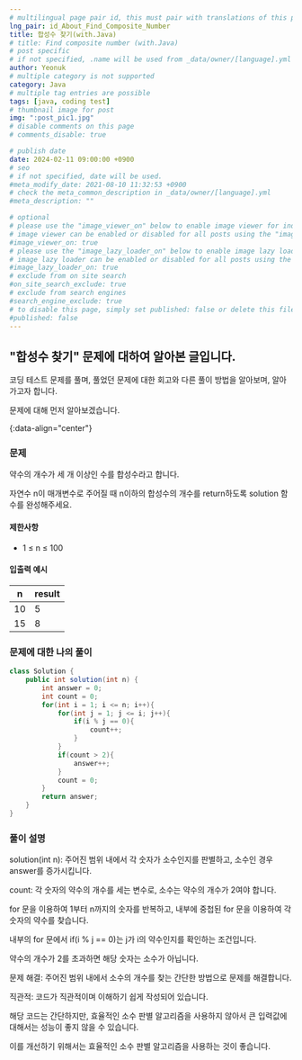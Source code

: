 ```yaml
---
# multilingual page pair id, this must pair with translations of this page. (This name must be unique)
lng_pair: id_About_Find_Composite_Number
title: 합성수 찾기(with.Java)
# title: Find composite number (with.Java)
# post specific
# if not specified, .name will be used from _data/owner/[language].yml
author: Yeonuk
# multiple category is not supported
category: Java
# multiple tag entries are possible
tags: [java, coding test]
# thumbnail image for post
img: ":post_pic1.jpg"
# disable comments on this page
# comments_disable: true

# publish date
date: 2024-02-11 09:00:00 +0900
# seo
# if not specified, date will be used.
#meta_modify_date: 2021-08-10 11:32:53 +0900
# check the meta_common_description in _data/owner/[language].yml
#meta_description: ""

# optional
# please use the "image_viewer_on" below to enable image viewer for individual pages or posts (_posts/ or [language]/_posts folders).
# image viewer can be enabled or disabled for all posts using the "image_viewer_posts: true" setting in _data/conf/main.yml.
#image_viewer_on: true
# please use the "image_lazy_loader_on" below to enable image lazy loader for individual pages or posts (_posts/ or [language]/_posts folders).
# image lazy loader can be enabled or disabled for all posts using the "image_lazy_loader_posts: true" setting in _data/conf/main.yml.
#image_lazy_loader_on: true
# exclude from on site search
#on_site_search_exclude: true
# exclude from search engines
#search_engine_exclude: true
# to disable this page, simply set published: false or delete this file
#published: false
---
```


<!-- outline-start -->

## "합성수 찾기" 문제에 대하여 알아본 글입니다.

코딩 테스트 문제를 풀며, 풀었던 문제에 대한 회고와 다른 풀이 방법을 알아보며, 알아가고자 합니다.

문제에 대해 먼저 알아보겠습니다.

{:data-align="center"}

<!-- outline-end -->

### 문제

약수의 개수가 세 개 이상인 수를 합성수라고 합니다.

자연수 n이 매개변수로 주어질 때 n이하의 합성수의 개수를 return하도록 solution 함수를 완성해주세요.

#### 제한사항

- 1 ≤ n ≤ 100

#### 입출력 예시

| n   | result |
| --- | ------ |
| 10  | 5      |
| 15  | 8      |

<!-- | start_num | end_num | result |
| --------- | ------- | ------ |
| 10        | 3       | 0      | -->

### 문제에 대한 나의 풀이

```java
class Solution {
    public int solution(int n) {
        int answer = 0;
        int count = 0;
        for(int i = 1; i <= n; i++){
            for(int j = 1; j <= i; j++){
                if(i % j == 0){
                    count++;
                }
            }
            if(count > 2){
                answer++;
            }
            count = 0;
        }
        return answer;
    }
}
```

### 풀이 설명

solution(int n): 주어진 범위 내에서 각 숫자가 소수인지를 판별하고, 소수인 경우 answer를 증가시킵니다.

count: 각 숫자의 약수의 개수를 세는 변수로, 소수는 약수의 개수가 2여야 합니다.

for 문을 이용하여 1부터 n까지의 숫자를 반복하고, 내부에 중첩된 for 문을 이용하여 각 숫자의 약수를 찾습니다.

내부의 for 문에서 if(i % j == 0)는 j가 i의 약수인지를 확인하는 조건입니다.

약수의 개수가 2를 초과하면 해당 숫자는 소수가 아닙니다.

문제 해결: 주어진 범위 내에서 소수의 개수를 찾는 간단한 방법으로 문제를 해결합니다.

직관적: 코드가 직관적이며 이해하기 쉽게 작성되어 있습니다.

해당 코드는 간단하지만, 효율적인 소수 판별 알고리즘을 사용하지 않아서 큰 입력값에 대해서는 성능이 좋지 않을 수 있습니다.

이를 개선하기 위해서는 효율적인 소수 판별 알고리즘을 사용하는 것이 좋습니다.
